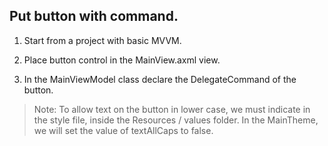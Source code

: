 ## Put button with command.

1. Start from a project with basic MVVM.

2. Place button control in the MainView.axml view.

3. In the MainViewModel class declare the DelegateCommand of the button.

> Note: To allow text on the button in lower case, we must indicate in the style file, inside the Resources / values ​​folder. In the MainTheme, we will set the value of textAllCaps to false.


